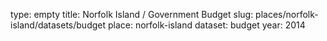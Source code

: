 type: empty
title: Norfolk Island / Government Budget
slug: places/norfolk-island/datasets/budget
place: norfolk-island
dataset: budget
year: 2014
